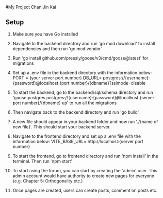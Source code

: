 #My Project
Chan Jin Kai
## Setup
1. Make sure you have Go installed

2. Navigate to the backend directory and run 'go mod download' to install dependencies and then run 'go mod vendor'

3. Run 'go install github.com/pressly/goose/v3/cmd/goose@latest' for migrations

4. Set up a .env file in the backend directory with the information below: 
    PORT = {your server port number}
    DB_URL= postgres://{username}:{password}@localhost:{port number}/{dbname}?sslmode=disable 

5. To start the backend, go to the backend/sql/schema directory and run 'goose postgres postgres://{username}:{password}@localhost:{server port number}/{dbname} up' to run all the migrations

6. Then navigate back to the backend directory and run 'go build'.

7. A new file should appear in your backend folder and now run './{name of new file}'. This should start your backend server.

8. Navigate to the frontend directory and set up a .env file with the information below:
    VITE_BASE_URL= http://localhost:{server port number}

9. To start the frontend, go to frontend directory and run 'npm install' in the terminal. Then run 'npm start'

10. To start using the forum, you can start by creating the 'admin' user. This admin account would have authority to create new pages for everyone (e.g. Chapter 5: Orthogonality etc.)

11. Once pages are created, users can create posts, comment on posts etc.
